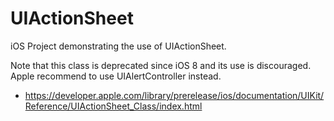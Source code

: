 # UIActionSheet
iOS Project demonstrating the use of UIActionSheet.

Note that this class is deprecated since iOS 8 and its use is discouraged. Apple recommend to use UIAlertController instead.

- https://developer.apple.com/library/prerelease/ios/documentation/UIKit/Reference/UIActionSheet_Class/index.html
